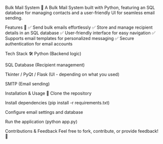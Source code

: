Bulk Mail System 📧
A Bulk Mail System built with Python, featuring an SQL database for managing contacts and a user-friendly UI for seamless email sending.

Features 🚀
✅ Send bulk emails effortlessly
✅ Store and manage recipient details in an SQL database
✅ User-friendly interface for easy navigation
✅ Supports email templates for personalized messaging
✅ Secure authentication for email accounts

Tech Stack 🛠
Python (Backend logic)

SQL Database (Recipient management)

Tkinter / PyQt / Flask (UI - depending on what you used)

SMTP (Email sending)

Installation & Usage 🔧
Clone the repository

Install dependencies (pip install -r requirements.txt)

Configure email settings and database

Run the application (python app.py)

Contributions & Feedback
Feel free to fork, contribute, or provide feedback! 🚀
